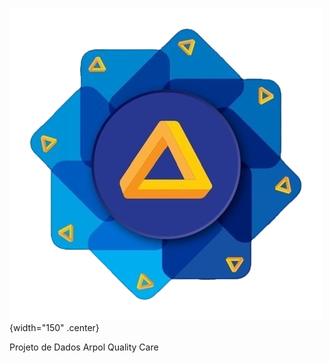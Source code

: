 ![logo_do_projeto](assets/Arpol_Quality_Care_Image.png){width="150" .center}

<div class="center-text">
  Projeto de Dados Arpol Quality Care
</div>


